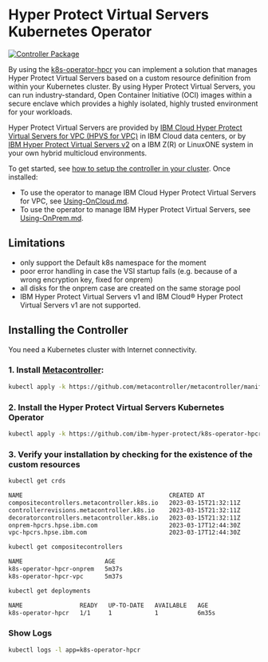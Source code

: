 # Hyper Protect Virtual Servers Kubernetes Operator

[![Controller Package](https://github.com/ibm-hyper-protect/k8s-operator-hpcr/actions/workflows/release-package.yml/badge.svg)](https://github.com/ibm-hyper-protect/k8s-operator-hpcr/actions/workflows/release-package.yml)

By using the [k8s-operator-hpcr](https://github.com/ibm-hyper-protect/k8s-operator-hpcr) you can implement a solution that manages Hyper Protect Virtual Servers based on a custom resource definition from within your Kubernetes cluster. By using Hyper Protect Virtual Servers, you can run industry-standard, Open Container Initiative (OCI) images within a secure enclave which provides a highly isolated, highly trusted environment for your workloads.

Hyper Protect Virtual Servers are provided by [IBM Cloud Hyper Protect Virtual Servers for VPC (HPVS for VPC)](https://cloud.ibm.com/docs/vpc?topic=vpc-about-se#about-hyper-protect-virtual-servers-for-vpc) in IBM Cloud data centers, or by [IBM Hyper Protect Virtual Servers v2](https://www.ibm.com/products/hyper-protect-virtual-servers) on a IBM Z(R) or LinuxONE system in your own hybrid multicloud environments.

To get started, see [how to setup the controller in your cluster](#installing-the-controller).  Once installed:

- To use the operator to manage IBM Cloud Hyper Protect Virtual Servers for VPC, see [Using-OnCloud.md](Using-OnCloud.md).
- To use the operator to manage IBM Hyper Protect Virtual Servers, see [Using-OnPrem.md](Using-OnPrem.md).

## Limitations

- only support the Default k8s namespace for the moment
- poor error handling in case the VSI startup fails (e.g. because of a wrong encryption key, fixed for onprem)
- all disks for the onprem case are created on the same storage pool
- IBM Hyper Protect Virtual Servers v1 and IBM Cloud® Hyper Protect Virtual Servers v1 are not supported.

## Installing the Controller

You need a Kubernetes cluster with Internet connectivity.

### 1. Install [Metacontroller](https://metacontroller.github.io/metacontroller/guide/install.html):
  
  ```bash
  kubectl apply -k https://github.com/metacontroller/metacontroller/manifests/production
  ```

### 2. Install the Hyper Protect Virtual Servers Kubernetes Operator

```bash
kubectl apply -k https://github.com/ibm-hyper-protect/k8s-operator-hpcr/manifests
``` 

### 3. Verify your installation by checking for the existence of the custom resources

```bash
kubectl get crds

NAME                                         CREATED AT
compositecontrollers.metacontroller.k8s.io   2023-03-15T21:32:11Z
controllerrevisions.metacontroller.k8s.io    2023-03-15T21:32:11Z
decoratorcontrollers.metacontroller.k8s.io   2023-03-15T21:32:11Z
onprem-hpcrs.hpse.ibm.com                    2023-03-17T12:44:30Z
vpc-hpcrs.hpse.ibm.com                       2023-03-17T12:44:30Z
```

```bash
kubectl get compositecontrollers

NAME                       AGE
k8s-operator-hpcr-onprem   5m37s
k8s-operator-hpcr-vpc      5m37s
```

```bash
kubectl get deployments

NAME                READY   UP-TO-DATE   AVAILABLE   AGE
k8s-operator-hpcr   1/1     1            1           6m35s
```

### Show Logs

```bash
kubectl logs -l app=k8s-operator-hpcr
```
